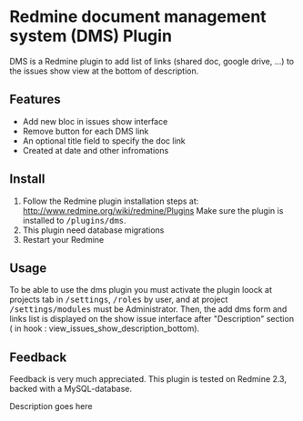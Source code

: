 # Redmine document management system (DMS) Plugin

DMS is a Redmine plugin to add list of links (shared doc, google drive, ...) to the issues show view at the bottom of description.

## Features

* Add new bloc in issues show interface
* Remove button for each DMS link
* An optional title field to specify the doc link
* Created at date and other infromations

## Install

1. Follow the Redmine plugin installation steps at: http://www.redmine.org/wiki/redmine/Plugins
Make sure the plugin is installed to <tt>/plugins/dms</tt>.
2. This plugin need database migrations
3. Restart your Redmine

## Usage

To be able to use the dms plugin you must activate the plugin loock at projects tab in  <tt>/settings</tt>, <tt>/roles</tt> by user, and at project <tt>/settings/modules</tt> must be Administrator.
Then, the add dms form and links list is displayed on the show issue interface after "Description" section ( in hook : view_issues_show_description_bottom).

## Feedback

Feedback is very much appreciated.
This plugin is tested on Redmine 2.3, backed with a MySQL-database.

Description goes here
